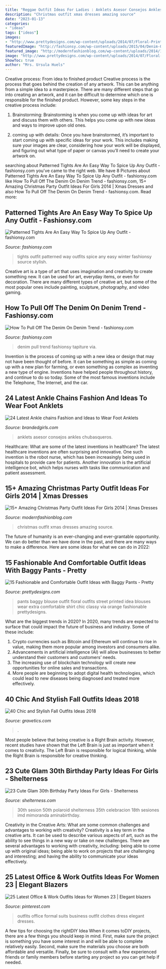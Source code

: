 ```yaml
---
title: "Reggae Outfit Ideas For Ladies : Anklets Asesor Consejos Ankles Chubasqueros"
description: "Christmas outfit xmas dresses amazing source"
date: "2023-01-13"
categories:
- "ideas"
tags: ["ideas"]
images:
- "http://www.prettydesigns.com/wp-content/uploads/2014/07/Floral-Printed-Top-and-Black-Baggy-Pants-Outfit.jpg"
featuredImage: "http://fashionsy.com/wp-content/uploads/2015/04/Denim-On-Denim-Outfits2.jpg"
featured_image: "http://modernfashionblog.com/wp-content/uploads/2014/11/15-Amazing-Christmas-Party-Outfit-Ideas-For-Girls-2014-Xmas-Dresses-16.jpg"
image: "http://www.prettydesigns.com/wp-content/uploads/2014/07/Floral-Printed-Top-and-Black-Baggy-Pants-Outfit.jpg"
ShowToc: true
author: "Mrs. Ursula Huels"
---
```



Creative process: From idea to finished product
Creative process is the process that goes behind the creation of any artwork. This can be anything from a simple idea to a masterpiece. There are many different steps that go into creating an artwork, and it can be difficult to determine which one is responsible for the finished product. However, some key steps in the creative process include:
1. Brainstorming: Brainstorming is when you come up with ideas for art and discuss them with others. This helps you come up with new ideas and ways to improve upon old ones.

2. coming up with details: Once you have brainstormed, it’s important to start coming up with specific ideas for your work. This includes making sure your images are clear, considering how your work will be displayed, and figuring out what type of paper or canvas you’ll need to create your artwork on.

	

		
searching about Patterned Tights Are An Easy Way To Spice Up Any Outfit - fashionsy.com you've came to the right web. We have 8 Pictures about Patterned Tights Are An Easy Way To Spice Up Any Outfit - fashionsy.com like How To Pull Off The Denim On Denim Trend - fashionsy.com, 15+ Amazing Christmas Party Outfit Ideas For Girls 2014 | Xmas Dresses and also How To Pull Off The Denim On Denim Trend - fashionsy.com. Read more:
		
    
## Patterned Tights Are An Easy Way To Spice Up Any Outfit - Fashionsy.com

<img loading=lazy src="https://fashionsy.com/wp-content/uploads/2017/12/pattern-tights-outfit-.jpg" onerror="this.onerror=null;this.src='https://tse4.mm.bing.net/th?id=OIP.y_T1s70kXPfpLAYRzohDxAHaLH&amp;pid=15.1';" alt="Patterned Tights Are An Easy Way To Spice Up Any Outfit - fashionsy.com">

_Source: fashionsy.com_

>tights outfit patterned way outfits spice any easy winter fashionsy source stylish. 

	

Creative art is a type of art that uses imagination and creativity to create something new. It can be used for art, everyday items, or even for decoration. There are many different types of creative art, but some of the most popular ones include painting, sculpture, photography, and video gaming.

    
## How To Pull Off The Denim On Denim Trend - Fashionsy.com

<img loading=lazy src="http://fashionsy.com/wp-content/uploads/2015/04/Denim-On-Denim-Outfits2.jpg" onerror="this.onerror=null;this.src='https://tse2.mm.bing.net/th?id=OIP.3lL7YiP9lyZpqzfIkS-RFwHaLH&amp;pid=15.1';" alt="How To Pull Off The Denim On Denim Trend - fashionsy.com">

_Source: fashionsy.com_

>denim pull trend fashionsy tapiture via. 

	

Invention is the process of coming up with a new idea or design that may not have been thought of before. It can be something as simple as coming up with a new plan for farming, or even something as complex as inventing a new type of engine. Inventions have helped people throughout history, and continue to do so today. Some of the most famous inventions include the Telephone, The Internet, and the car.

    
## 24 Latest Ankle Chains Fashion And Ideas To Wear Foot Anklets

<img loading=lazy src="https://www.brandedgirls.com/wp-content/uploads/2015/11/ankle-bracelet-7.jpg" onerror="this.onerror=null;this.src='https://tse4.mm.bing.net/th?id=OIP.BDeBO-Zoom_6tdAGKskABgHaHY&amp;pid=15.1';" alt="24 Latest Ankle chains Fashion and Ideas to Wear Foot Anklets">

_Source: brandedgirls.com_

>anklets asesor consejos ankles chubasqueros. 

	

Healthcare: What are some of the latest inventions in healthcare?
The latest healthcare inventions are often surprising and innovative. One such invention is the robot nurse, which has been increasingly being used in hospitals to provide care for patients. Another innovation is the artificial intelligence bot, which helps nurses with tasks like communication and patient assessment.

    
## 15+ Amazing Christmas Party Outfit Ideas For Girls 2014 | Xmas Dresses

<img loading=lazy src="http://modernfashionblog.com/wp-content/uploads/2014/11/15-Amazing-Christmas-Party-Outfit-Ideas-For-Girls-2014-Xmas-Dresses-16.jpg" onerror="this.onerror=null;this.src='https://tse2.mm.bing.net/th?id=OIP.BMvwIQ62w7LDsLBb310UxQHaLi&amp;pid=15.1';" alt="15+ Amazing Christmas Party Outfit Ideas For Girls 2014 | Xmas Dresses">

_Source: modernfashionblog.com_

>christmas outfit xmas dresses amazing source. 

	

The future of humanity is an ever-changing and ever-grantable opportunity. We can do better than we have done in the past, and there are many ways to make a difference. Here are some ideas for what we can do in 2022: 

    
## 15 Fashionable And Comfortable Outfit Ideas With Baggy Pants - Pretty

<img loading=lazy src="http://www.prettydesigns.com/wp-content/uploads/2014/07/Floral-Printed-Top-and-Black-Baggy-Pants-Outfit.jpg" onerror="this.onerror=null;this.src='https://tse2.mm.bing.net/th?id=OIP.Tw8j6ID4OO2P9uP-M3ItTgHaK2&amp;pid=15.1';" alt="15 Fashionable and Comfortable Outfit Ideas with Baggy Pants - Pretty">

_Source: prettydesigns.com_

>pants baggy blouse outfit floral outfits street printed idea blouses wear extra comfortable shirt chic classy via orange fashionable prettydesigns. 

	

What are the biggest trends in 2020?
In 2020, many trends are expected to surface that could impact the future of business and industry. Some of these include:
1. Crypto currencies such as Bitcoin and Ethereum will continue to rise in value, making them more popular among investors and consumers alike.
2. Advancements in artificial intelligence (AI) will allow businesses to better understand their customers and customers’ needs.
3. The increasing use of blockchain technology will create new opportunities for online sales and transactions. 
4. More people are beginning to adopt digital health technologies, which could lead to new diseases being diagnosed and treated more effectively.

    
## 40 Chic And Stylish Fall Outfits Ideas 2018

<img loading=lazy src="https://www.gravetics.com/wp-content/uploads/2017/10/womens-white-scoop-neck-long-sleeved-shirt.jpg" onerror="this.onerror=null;this.src='https://tse4.mm.bing.net/th?id=OIP.tu-ozXNFGEx8UxNvPfsdcAHaRX&amp;pid=15.1';" alt="40 Chic and Stylish Fall Outfits Ideas 2018">

_Source: gravetics.com_

>. 

	

Most people believe that being creative is a Right Brain activity. However, recent studies have shown that the Left Brain is just as important when it comes to creativity. The Left Brain is responsible for logical thinking, while the Right Brain is responsible for creative thinking.

    
## 23 Cute Glam 30th Birthday Party Ideas For Girls - Shelterness

<img loading=lazy src="https://i.shelterness.com/2017/02/04-giant-balloons-banners-and-garlands.jpg" onerror="this.onerror=null;this.src='https://tse1.mm.bing.net/th?id=OIP.uexFYFHb_cbRifhb0lJRcQHaJ4&amp;pid=15.1';" alt="23 Cute Glam 30th Birthday Party Ideas For Girls - Shelterness">

_Source: shelterness.com_

>30th sesion 50th polaroid shelterness 35th celebracion 18th sesiones imd mimoranda aminabirthday. 

	

Creativity in the Creative Arts: What are some common challenges and advantages to working with creativity?
Creativity is a key term in the creative arts. It can be used to describe various aspects of art, such as the ability to see things in a new way or take on new challenges. There are several advantages to working with creativity, including: being able to come up with original ideas; being able to work on projects that are challenging and interesting; and having the ability to communicate your ideas effectively.

    
## 25 Latest Office &amp; Work Outfits Ideas For Women 23 | Elegant Blazers

<img loading=lazy src="https://i.pinimg.com/736x/1d/2a/2d/1d2a2d6410c1cabf832d863dd97c8852.jpg" onerror="this.onerror=null;this.src='https://tse3.mm.bing.net/th?id=OIP.9oGAW_wYd4d0-niK4vnhfAHaMG&amp;pid=15.1';" alt="25 Latest Office &amp; Work Outfits Ideas for Women 23 | Elegant blazers">

_Source: pinterest.com_

>outfits office formal suits business outfit clothes dress elegant dresses. 

	

A few tips for choosing the rightDIY Idea
When it comes toDIY projects, there are a few things you should keep in mind. First, make sure the project is something you have some interest in and will be able to complete relatively easily. Second, make sure the materials you choose are both affordable and versatile. Finally, be sure to consult with a few experienced friends or family members before starting any project so you can get help if needed.

